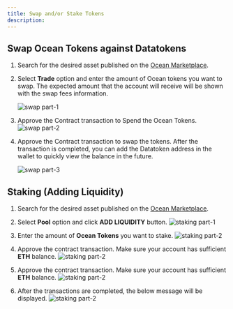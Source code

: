 ```yaml
---
title: Swap and/or Stake Tokens
description: 
---
```


## Swap Ocean Tokens against Datatokens

1. Search for the desired asset published on the [Ocean Marketplace](https://market.oceanprotocol.com/).

2. Select **Trade** option and enter the amount of Ocean tokens you want to swap. The expected amount that the account will receive will be shown with the swap fees information.

   ![swap part-1](images/marketplace/Swap-1.png 'Select trade')

3. Approve the Contract transaction to Spend the Ocean Tokens.
   ![swap part-2](images/marketplace/Swap-2.png 'Approve spend limit')

4. Approve the Contract transaction to swap the tokens. After the transaction is completed, you can add the Datatoken address in the wallet to quickly view the balance in the future.

   ![swap part-3](images/marketplace/Swap-3.png 'Approve swap transation')

## Staking (Adding Liquidity)

1.  Search for the desired asset published on the [Ocean Marketplace](https://market.oceanprotocol.com/).

2.  Select **Pool** option and click **ADD LIQUIDITY** button.
    ![staking part-1](images/marketplace/Staking-1.png 'Select Pool option')

3.  Enter the amount of **Ocean Tokens** you want to stake.
    ![staking part-2](images/marketplace/Staking-2.png 'Enter the amount to stake')

4.  Approve the contract transaction. Make sure your account has sufficient **ETH** balance.
    ![staking part-2](images/marketplace/Staking-3.png 'Approve spend transction')

5.  Approve the contract transaction. Make sure your account has sufficient **ETH** balance.
    ![staking part-2](images/marketplace/Staking-4.png 'Approve contract transaction')

6.  After the transactions are completed, the below message will be displayed.
    ![staking part-2](images/marketplace/Staking-5.png 'Success')
